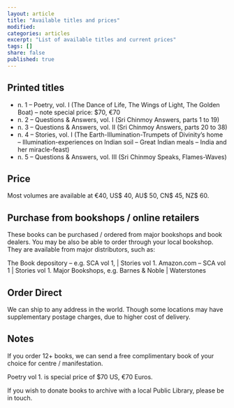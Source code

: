 ```yaml
---
layout: article
title: "Available titles and prices"
modified:
categories: articles
excerpt: "List of available titles and current prices"
tags: []
share: false
published: true
---
```


## Printed titles

- n. 1 – Poetry, vol. I (The Dance of Life, The Wings of Light, The Golden Boat) – note special price: $70, €70
- n. 2 – Questions & Answers, vol. I (Sri Chinmoy Answers, parts 1 to 19)
- n. 3 – Questions & Answers, vol. II (Sri Chinmoy Answers, parts 20 to 38)
- n. 4 – Stories, vol. I (The Earth-Illumination-Trumpets of Divinity’s home – Illumination-experiences on Indian soil – Great Indian meals – India and her miracle-feast)
- n. 5 – Questions & Answers, vol. III (Sri Chinmoy Speaks, Flames-Waves)

## Price

Most volumes are available at €40, US$ 40, AU$ 50, CN$ 45, NZ$ 60.

## Purchase from bookshops / online retailers

These books can be purchased / ordered from major bookshops and book dealers. You may be also be able to order through your local bookshop. They are available from major distributors, such as:

The Book depository – e.g. SCA vol 1, | Stories vol 1.
Amazon.com – SCA vol 1 |  Stories vol 1.
Major Bookshops, e.g. Barnes & Noble | Waterstones

## Order Direct

We can ship to any address in the world. Though some locations may have supplementary postage charges, due to higher cost of delivery.

## Notes

If you order 12+ books, we can send a free complimentary book of your choice for centre / manifestation.

Poetry vol 1. is special price of $70 US, €70 Euros.

If you wish to donate books to archive with a local Public Library, please be in touch.
